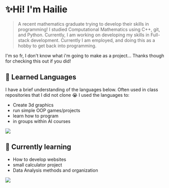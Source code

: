 # ✨Hi! I'm Hailie
 > A recent mathematics graduate trying to develop their skills in programming! I studied Computational Mathematics using C++, git, and Python. Currently, I am working on developing my skills in Full-stack development. Currently I am employed, and doing this as a hobby to get back into programming.

I'm so fr, I don't know what i'm going to make as a project... Thanks though for checking this out if you did!
##   🔭 Learned Languages
I have a brief understanding of the languages below. Often used in class repositories that I did not clone :sob: I used the languages to: 
- Create 3d graphics
- run simple OOP games/projects
- learn how to program
- in groups within AI courses
<p>
  <a href="https://skillicons.dev">
    <img src="https://skillicons.dev/icons?i=cpp,cmake,vim,python,html,css,latex,git" />
  </a>
</p>

## 🌱 Currently learning 
- How to develop websites
- small calculator project
- Data Analysis methods and organization 
<p>
  <a href="https://skillicons.dev">
    <img src="https://skillicons.dev/icons?i=nodejs,bootstrap,js,java,nodejs,r,godot,go,linux,csharp" />
  </a>
</p>
